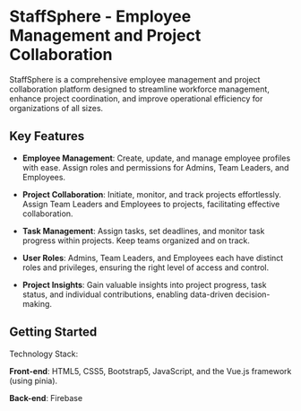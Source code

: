 
# StaffSphere - Employee Management and Project Collaboration

StaffSphere is a comprehensive employee management and project collaboration platform designed to streamline workforce management, enhance project coordination, and improve operational efficiency for organizations of all sizes.

## Key Features

- **Employee Management**: Create, update, and manage employee profiles with ease. Assign roles and permissions for Admins, Team Leaders, and Employees.

- **Project Collaboration**: Initiate, monitor, and track projects effortlessly. Assign Team Leaders and Employees to projects, facilitating effective collaboration.

- **Task Management**: Assign tasks, set deadlines, and monitor task progress within projects. Keep teams organized and on track.

- **User Roles**: Admins, Team Leaders, and Employees each have distinct roles and privileges, ensuring the right level of access and control.

- **Project Insights**: Gain valuable insights into project progress, task status, and individual contributions, enabling data-driven decision-making.

## Getting Started
Technology Stack:

**Front-end**: HTML5, CSS5, Bootstrap5, JavaScript, and the Vue.js framework (using pinia).

**Back-end**: Firebase 


